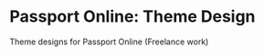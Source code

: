 Passport Online: Theme Design
=============================

Theme designs for Passport Online (Freelance work)

